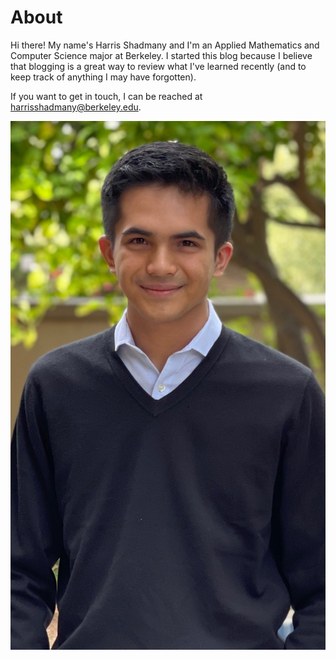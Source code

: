 # About

Hi there! My name's Harris Shadmany and I'm an Applied Mathematics and Computer Science major at Berkeley. I started this blog because I believe that blogging is a great way to review what I've learned recently (and to keep track of anything I may have forgotten).

If you want to get in touch, I can be reached at harrisshadmany@berkeley.edu.

![](/images/Picture.jpeg)
